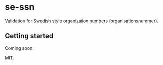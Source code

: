 # se-ssn

Validation for Swedish style organization numbers (organisationsnummer).

## Getting started

Coming soon.

[MIT](LICENSE).

